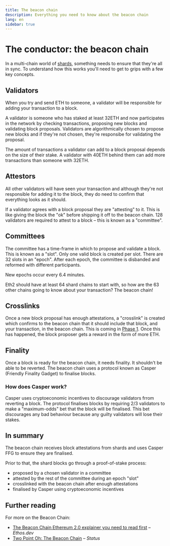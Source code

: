 ```yaml
---
title: The beacon chain
description: Everything you need to know about the beacon chain
lang: en
sidebar: true
---
```


# The conductor: the beacon chain

In a multi-chain world of [shards](/en/eth2/#shard-chains), something needs to ensure that they're all in sync. To understand how this works you'll need to get to grips with a few key concepts.

## Validators

When you try and send ETH to someone, a validator will be responsible for adding your transaction to a block.

A validator is someone who has staked at least 32ETH and now participates in the network by checking transactions, proposing new blocks and validating block proposals. Validators are algorithmically chosen to propose new blocks and if they're not chosen, they're responsibe for validating the proposal.

The amount of transactions a validator can add to a block proposal depends on the size of their stake. A validator with 40ETH behind them can add more transactions than someone with 32ETH.

## Attestors

All other validators will have seen your transaction and although they're not responsible for adding it to the block, they do need to confirm that everything looks as it should.

If a validator agrees with a block proposal they are "attesting" to it. This is like giving the block the "ok" before shipping it off to the beacon chain. 128 validators are required to attest to a block – this is known as a "committee".

## Committees

The committee has a time-frame in which to propose and validate a block. This is known as a "slot". Only one valid block is created per slot. There are 32 slots in an "epoch". After each epoch, the committee is disbanded and reformed with different participants.

New epochs occur every 6.4 minutes.

Eth2 should have at least 64 shard chains to start with, so how are the 63 other chains going to know about your transaction? The beacon chain!

## Crosslinks

Once a new block proposal has enough attestations, a "crosslink" is created which confirms to the beacon chain that it should include that block, and your transaction, in the beacon chain. This is coming in [Phase 1](/en/eth2/roadmap/#phase-one). Once this has happened, the block proposer gets a reward in the form of more ETH.

## Finality

Once a block is ready for the beacon chain, it needs finality. It shouldn't be able to be reverted. The beacon chain uses a protocol known as Casper (Friendly Finality Gadget) to finalise blocks.

### How does Casper work?

Casper uses cryptoeconomic incentives to discourage validators frrom reverting a block. The protocol finalises blocks by requiring 2/3 validators to make a "maximum-odds" bet that the block will be finalised. This bet discourages any bad behaviour because any guilty validators will lose their stakes.

## In summary

The beacon chain receives block attestations from shards and uses Casper FFG to ensure they are finalised.

Prior to that, the shard blocks go through a proof-of-stake process:

- proposed by a chosen validator in a committee
- attested by the rest of the committee during an epoch "slot"
- crosslinked with the beacon chain after enough attestations
- finalised by Casper using cryptoeconomic incentives

## Further reading

For more on the Beacon Chain:

- [The Beacon Chain Ethereum 2.0 explainer you need to read first](https://ethos.dev/beacon-chain/) _– Ethos.dev_
- [Two Point Oh: The Beacon Chain](https://our.status.im/two-point-oh-the-beacon-chain/) _– Status_
